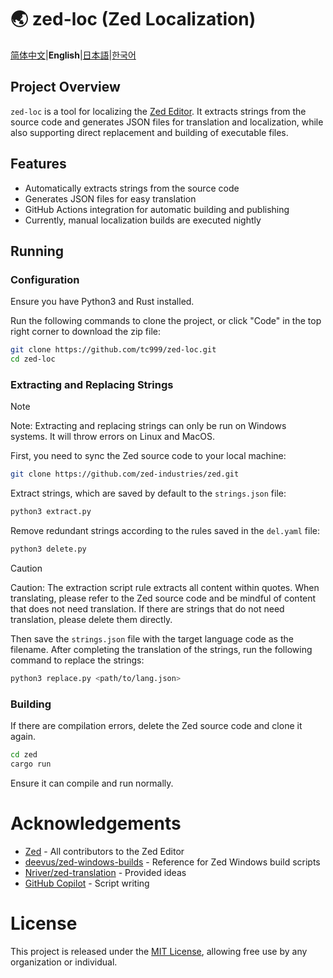 <!--Translate By GPT-4o-->
# 🌏 zed-loc (Zed Localization)

[简体中文](README.md)|**English**|[日本語](README.ja.md)|[한국어](README.ko.md)

## Project Overview

`zed-loc` is a tool for localizing the [Zed Editor](https://github.com/zed-industries/zed). It extracts strings from the source code and generates JSON files for translation and localization, while also supporting direct replacement and building of executable files.

## Features

- Automatically extracts strings from the source code
- Generates JSON files for easy translation
- GitHub Actions integration for automatic building and publishing
- Currently, manual localization builds are executed nightly

## Running
### Configuration
Ensure you have Python3 and Rust installed.

Run the following commands to clone the project, or click "Code" in the top right corner to download the zip file:

```bash
git clone https://github.com/tc999/zed-loc.git
cd zed-loc
```
### Extracting and Replacing Strings

> [!note]
>
> Note: Extracting and replacing strings can only be run on Windows systems. It will throw errors on Linux and MacOS.

First, you need to sync the Zed source code to your local machine:

```bash
git clone https://github.com/zed-industries/zed.git
```

Extract strings, which are saved by default to the `strings.json` file:
```bash
python3 extract.py
```
Remove redundant strings according to the rules saved in the `del.yaml` file:
```bash
python3 delete.py
```

> [!caution]
>
> Caution: The extraction script rule extracts all content within quotes. When translating, please refer to the Zed source code and be mindful of content that does not need translation.
> If there are strings that do not need translation, please delete them directly.

Then save the `strings.json` file with the target language code as the filename. After completing the translation of the strings, run the following command to replace the strings:
```bash
python3 replace.py <path/to/lang.json>
```

### Building
If there are compilation errors, delete the Zed source code and clone it again.

```bash
cd zed
cargo run
```

Ensure it can compile and run normally.

# Acknowledgements

- [Zed](https://github.com/zed-industries/zed) - All contributors to the Zed Editor
- [deevus/zed-windows-builds](https://github.com/deevus/zed-windows-builds) - Reference for Zed Windows build scripts
- [Nriver/zed-translation](https://github.com/Nriver/zed-translation) - Provided ideas
- [GitHub Copilot](https://github.com/copilot) - Script writing

# License

This project is released under the [MIT License](LICENSE), allowing free use by any organization or individual.
